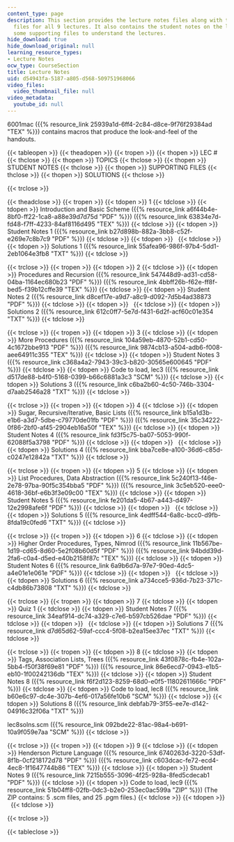 ```yaml
---
content_type: page
description: This section provides the lecture notes files along with the solution
  files for all 9 lectures. It also contains the student notes on the lectures and
  some supporting files to understand the lectures.
hide_download: true
hide_download_original: null
learning_resource_types:
- Lecture Notes
ocw_type: CourseSection
title: Lecture Notes
uid: d54943fa-5187-a805-d568-509751968066
video_files:
  video_thumbnail_file: null
video_metadata:
  youtube_id: null
---
```


6001mac ({{% resource_link 25939a1d-6ff4-2c84-d8ce-9f76f29384ad "TEX" %}}) contains macros that produce the look-and-feel of the handouts.

{{< tableopen >}}
{{< theadopen >}}
{{< tropen >}}
{{< thopen >}}
LEC #
{{< thclose >}}
{{< thopen >}}
TOPICS
{{< thclose >}}
{{< thopen >}}
STUDENT NOTES
{{< thclose >}}
{{< thopen >}}
SUPPORTING FILES
{{< thclose >}}
{{< thopen >}}
SOLUTIONS
{{< thclose >}}

{{< trclose >}}

{{< theadclose >}}
{{< tropen >}}
{{< tdopen >}}
1
{{< tdclose >}}
{{< tdopen >}}
Introduction and Basic Scheme ({{% resource_link a6f44b4e-8bf0-ff22-1ca8-a88e39d7d75d "PDF" %}}) ({{% resource_link 63834e7d-fd48-f7ff-4233-84af8116d495 "TEX" %}})
{{< tdclose >}}
{{< tdopen >}}
Student Notes 1 ({{% resource_link b27d898b-882a-3bb8-c52f-e269e7c8b7c9 "PDF" %}})
{{< tdclose >}}
{{< tdopen >}}
 
{{< tdclose >}}
{{< tdopen >}}
Solutions 1 ({{% resource_link 55afea96-986f-97b4-5dd1-2eb1064e3fb8 "TXT" %}})
{{< tdclose >}}

{{< trclose >}}
{{< tropen >}}
{{< tdopen >}}
2
{{< tdclose >}}
{{< tdopen >}}
Procedures and Recursion ({{% resource_link 547448d9-ad31-cd58-04ba-1164ec680b23 "PDF" %}}) ({{% resource_link 4bbff26b-f62e-ff8f-bed5-f39b12cffe39 "TEX" %}})
{{< tdclose >}}
{{< tdopen >}}
Student Notes 2 ({{% resource_link d8cef17e-a9d7-a8c9-d092-7d5b4ad38873 "PDF" %}})
{{< tdclose >}}
{{< tdopen >}}
 
{{< tdclose >}}
{{< tdopen >}}
Solutions 2 ({{% resource_link 612c0ff7-5e7d-f431-6d2f-acf60c01e354 "TXT" %}})
{{< tdclose >}}

{{< trclose >}}
{{< tropen >}}
{{< tdopen >}}
3
{{< tdclose >}}
{{< tdopen >}}
More Procedures ({{% resource_link 104a59eb-4870-52b1-cd50-4c1672bbe913 "PDF" %}}) ({{% resource_link 9874cb13-a504-adb6-f008-aee64911c355 "TEX" %}})
{{< tdclose >}}
{{< tdopen >}}
Student Notes 3 ({{% resource_link c368a4a2-7943-39c3-b820-30565e600645 "PDF" %}})
{{< tdclose >}}
{{< tdopen >}}
Code to load, lec3 ({{% resource_link d517de88-b4f0-5168-0399-b66c6881a3c3 "SCM" %}})
{{< tdclose >}}
{{< tdopen >}}
Solutions 3 ({{% resource_link c6ba2b60-4c50-746b-3304-d7aab2546a28 "TXT" %}})
{{< tdclose >}}

{{< trclose >}}
{{< tropen >}}
{{< tdopen >}}
4
{{< tdclose >}}
{{< tdopen >}}
Sugar, Recursive/Iterative, Basic Lists ({{% resource_link b15a1d3b-e1b6-a3d7-5dbe-c79770de01fb "PDF" %}}) ({{% resource_link 35c34222-0f86-2bf0-af45-2904eb16a50f "TEX" %}})
{{< tdclose >}}
{{< tdopen >}}
Student Notes 4 ({{% resource_link fd3f5c75-ba07-5053-990f-62088f5a3798 "PDF" %}})
{{< tdclose >}}
{{< tdopen >}}
 
{{< tdclose >}}
{{< tdopen >}}
Solutions 4 ({{% resource_link bba7ce8e-a100-36d6-c85d-c0247e12842a "TXT" %}})
{{< tdclose >}}

{{< trclose >}}
{{< tropen >}}
{{< tdopen >}}
5
{{< tdclose >}}
{{< tdopen >}}
List Procedures, Data Abstraction ({{% resource_link 5c240f13-f46e-2e78-97ba-90f5c354bba5 "PDF" %}}) ({{% resource_link 3c5eb520-eee0-4618-36bf-e6b3f3e09c00 "TEX" %}})
{{< tdclose >}}
{{< tdopen >}}
Student Notes 5 ({{% resource_link fe201da5-4b67-a443-d497-12e2998afe6f "PDF" %}})
{{< tdclose >}}
{{< tdopen >}}
 
{{< tdclose >}}
{{< tdopen >}}
Solutions 5 ({{% resource_link 4edff544-6a8c-bcc0-d9fb-8fda19c0fed6 "TXT" %}})
{{< tdclose >}}

{{< trclose >}}
{{< tropen >}}
{{< tdopen >}}
6
{{< tdclose >}}
{{< tdopen >}}
Higher Order Procedures, Types, Nimrod ({{% resource_link 11b567be-1d19-cd65-8d60-5e2f08b60d5f "PDF" %}}) ({{% resource_link 94bdd39d-2fa6-c0a4-d5ed-e40b2158f87c "TEX" %}})
{{< tdclose >}}
{{< tdopen >}}
Student Notes 6 ({{% resource_link 6a9b6d7a-97e7-90ed-4dc5-a4e01e1e061e "PDF" %}})
{{< tdclose >}}
{{< tdopen >}}
 
{{< tdclose >}}
{{< tdopen >}}
Solutions 6 ({{% resource_link a734cce5-936d-7b23-371c-c4db86b73808 "TXT" %}})
{{< tdclose >}}

{{< trclose >}}
{{< tropen >}}
{{< tdopen >}}
7
{{< tdclose >}}
{{< tdopen >}}
Quiz 1
{{< tdclose >}}
{{< tdopen >}}
Student Notes 7 ({{% resource_link 34eaf914-dc74-a329-c7e6-b597cb526dae "PDF" %}})
{{< tdclose >}}
{{< tdopen >}}
 
{{< tdclose >}}
{{< tdopen >}}
Solutions 7 ({{% resource_link d7d65d62-59af-ccc4-5f08-b2ea15ee37ec "TXT" %}})
{{< tdclose >}}

{{< trclose >}}
{{< tropen >}}
{{< tdopen >}}
8
{{< tdclose >}}
{{< tdopen >}}
Tags, Association Lists, Trees ({{% resource_link 43f0878c-fb4e-102a-5bb4-f50f38f69e81 "PDF" %}}) ({{% resource_link 86e6ecd7-0943-e1b5-eb10-1f00242136db "TEX" %}})
{{< tdclose >}}
{{< tdopen >}}
Student Notes 8 ({{% resource_link f6f2d123-8259-68d0-e0f5-11802611666c "PDF" %}})
{{< tdclose >}}
{{< tdopen >}}
Code to load, lec8 ({{% resource_link b60e6c97-dc4e-307b-4ef6-017a56fe10b6 "SCM" %}})
{{< tdclose >}}
{{< tdopen >}}
Solutions 8 ({{% resource_link debfab79-3f55-ee7e-d142-04916c32f06a "TXT" %}})  
  
lec8solns.scm ({{% resource_link 092bde22-81ac-98a4-b691-10a9f059e7aa "SCM" %}})
{{< tdclose >}}

{{< trclose >}}
{{< tropen >}}
{{< tdopen >}}
9
{{< tdclose >}}
{{< tdopen >}}
Henderson Picture Language ({{% resource_link 6740263d-3220-53df-8f1b-0cf218172d78 "PDF" %}}) ({{% resource_link c603dcac-fe72-ecd4-4ec8-1f1647744b86 "TEX" %}})
{{< tdclose >}}
{{< tdopen >}}
Student Notes 9 ({{% resource_link 7215b555-3096-4f25-928a-8fed5cdecab1 "PDF" %}})
{{< tdclose >}}
{{< tdopen >}}
Code to load, lec9 ({{% resource_link 51b04ff8-02fb-0dc3-b2e0-253ec0ac599a "ZIP" %}}) (The ZIP contains: 5 .scm files, and 25 .pgm files.)
{{< tdclose >}}
{{< tdopen >}}
 
{{< tdclose >}}

{{< trclose >}}

{{< tableclose >}}